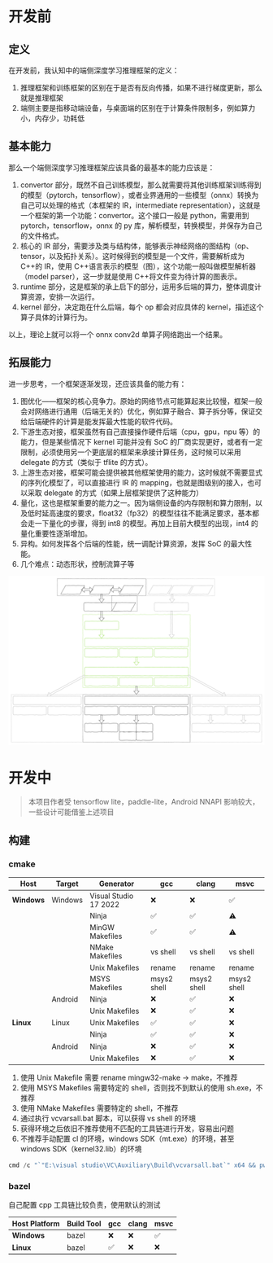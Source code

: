 # 开发前

## 定义

在开发前，我认知中的端侧深度学习推理框架的定义：

1. 推理框架和训练框架的区别在于是否有反向传播，如果不进行梯度更新，那么就是推理框架
2. 端侧主要是指移动端设备，与桌面端的区别在于计算条件限制多，例如算力小，内存少，功耗低

## 基本能力

那么一个端侧深度学习推理框架应该具备的最基本的能力应该是：

1. convertor 部分，既然不自己训练模型，那么就需要将其他训练框架训练得到的模型（pytorch，tensorflow），或者业界通用的一些模型（onnx）转换为自己可以处理的格式（本框架的 IR，intermediate representation），这就是一个框架的第一个功能：convertor。这个接口一般是 python，需要用到 pytorch，tensorflow，onnx 的 py 库，解析模型，转换模型，并保存为自己的文件格式。
2. 核心的 IR 部分，需要涉及类与结构体，能够表示神经网络的图结构（op、tensor，以及拓扑关系）。这时候得到的模型是一个文件，需要解析成为 C++的 IR，使用 C++语言表示的模型（图），这个功能一般叫做模型解析器（model parser），这一步就是使用 C++将文件变为待计算的图表示。
3. runtime 部分，这是框架的承上启下的部分，运用多后端的算力，整体调度计算资源，安排一次运行。
4. kernel 部分，决定跑在什么后端，每个 op 都会对应具体的 kernel，描述这个算子具体的计算行为。

以上，理论上就可以将一个 onnx conv2d 单算子网络跑出一个结果。

## 拓展能力

进一步思考，一个框架逐渐发现，还应该具备的能力有：

1. 图优化——框架的核心竞争力。原始的网络节点可能算起来比较慢，框架一般会对网络进行通用（后端无关的）优化，例如算子融合、算子拆分等，保证交给后端硬件的计算是能发挥最大性能的软件代码。
2. 下游生态对接，框架虽然有自己直接操作硬件后端（cpu，gpu，npu 等）的能力，但是某些情况下 kernel 可能并没有 SoC 的厂商实现更好，或者有一定限制，必须使用另一个更底层的框架来承接计算任务，这时候可以采用 delegate 的方式（类似于 tflite 的方式）。
3. 上游生态对接，框架可能会提供被其他框架使用的能力，这时候就不需要显式的序列化模型了，可以直接进行 IR 的 mapping，也就是图级别的接入，也可以采取 delegate 的方式（如果上层框架提供了这种能力）
4. 量化，这也是框架重要的能力之一。因为端侧设备的内存限制和算力限制，以及低时延高速度的要求，float32（fp32）的模型往往不能满足要求，基本都会走一下量化的步骤，得到 int8 的模型。再加上目前大模型的出现，int4 的量化重要性逐渐增加。
5. 异构。如何发挥各个后端的性能，统一调配计算资源，发挥 SoC 的最大性能。
6. 几个难点：动态形状，控制流算子等

![MiniNN](../assets/mininn.svg)

# 开发中

> 本项目作者受 tensorflow lite，paddle-lite，Android NNAPI 影响较大，一些设计可能借鉴上述项目

## 构建

### cmake

| Host        | Target  | Generator             | gcc         | clang       | msvc        |
| ----------- | ------- | --------------------- | ----------- | ----------- | ----------- |
| **Windows** | Windows | Visual Studio 17 2022 | ❌          | ❌          | ✅          |
|             |         | Ninja                 | ✅          | ✅          | ⚠️          |
|             |         | MinGW Makefiles       | ✅          | ✅          | ⚠️          |
|             |         | NMake Makefiles       | vs shell    | vs shell    | vs shell    |
|             |         | Unix Makefiles        | rename      | rename      | rename      |
|             |         | MSYS Makefiles        | msys2 shell | msys2 shell | msys2 shell |
|             | Android | Ninja                 | ❌          | ✅          | ❌          |
|             |         | Unix Makefiles        | ❌          | ✅          | ❌          |
| **Linux**   | Linux   | Unix Makefiles        | ✅          | ✅          | ❌          |
|             |         | Ninja                 | ✅          | ✅          | ❌          |
|             | Android | Ninja                 | ❌          | ✅          | ❌          |
|             |         | Unix Makefiles        | ❌          | ✅          | ❌          |

1. 使用 Unix Makefile 需要 rename mingw32-make -> make，不推荐
2. 使用 MSYS Makefiles 需要特定的 shell，否则找不到默认的使用 sh.exe，不推荐
3. 使用 NMake Makefiles 需要特定的 shell，不推荐
4. 通过执行 vcvarsall.bat 脚本，可以获得 vs shell 的环境
5. 获得环境之后依旧不推荐使用不匹配的工具链进行开发，容易出问题
6. 不推荐手动配置 cl 的环境，windows SDK（mt.exe）的环境，甚至 windows SDK（kernel32.lib）的环境

```ps1
cmd /c "`"E:\visual studio\VC\Auxiliary\Build\vcvarsall.bat`" x64 && pwsh"
```

### bazel

自己配置 cpp 工具链比较负责，使用默认的测试

| Host Platform | Build Tool | gcc | clang | msvc |
| ------------- | ---------- | --- | ----- | ---- |
| **Windows**   | bazel      | ❌  | ❌    | ✅   |
| **Linux**     | bazel      | ✅  | ❌    | ❌   |
